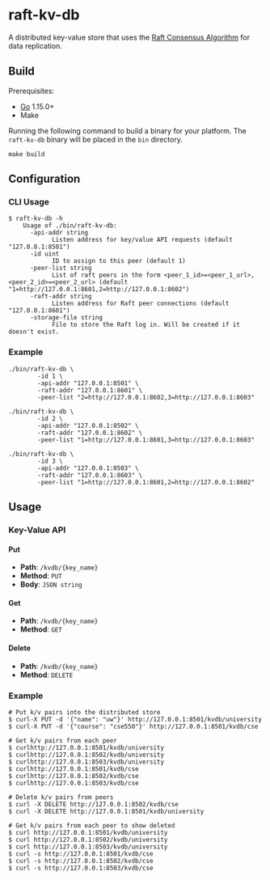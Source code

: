# raft-kv-db

A distributed key-value store that uses the [Raft Consensus Algorithm](https://raft.github.io/raft.pdf)
for data replication.

## Build

Prerequisites:
- [Go](https://go.dev/) 1.15.0+
- Make

Running the following command to build a binary for your platform. The `raft-kv-db` binary will 
be placed in the `bin` directory.

```
make build
```

## Configuration

### CLI Usage

```
$ raft-kv-db -h
    Usage of ./bin/raft-kv-db:
      -api-addr string
            Listen address for key/value API requests (default "127.0.0.1:8501")
      -id uint
            ID to assign to this peer (default 1)
      -peer-list string
            List of raft peers in the form <peer_1_id>=<peer_1_url>,<peer_2_id>=<peer_2_url> (default "1=http://127.0.0.1:8601,2=http://127.0.0.1:8602")
      -raft-addr string
            Listen address for Raft peer connections (default "127.0.0.1:8601")
      -storage-file string
            File to store the Raft log in. Will be created if it doesn't exist.
```

### Example

```
./bin/raft-kv-db \
        -id 1 \
        -api-addr "127.0.0.1:8501" \
        -raft-addr "127.0.0.1:8601" \
        -peer-list "2=http://127.0.0.1:8602,3=http://127.0.0.1:8603"

./bin/raft-kv-db \
        -id 2 \
        -api-addr "127.0.0.1:8502" \
        -raft-addr "127.0.0.1:8602" \
        -peer-list "1=http://127.0.0.1:8601,3=http://127.0.0.1:8603"

./bin/raft-kv-db \
        -id 3 \
        -api-addr "127.0.0.1:8503" \
        -raft-addr "127.0.0.1:8603" \
        -peer-list "1=http://127.0.0.1:8601,2=http://127.0.0.1:8602"
```

## Usage

### Key-Value API

#### Put

- **Path**: `/kvdb/{key_name}`
- **Method**: `PUT`
- **Body**: `JSON string`

#### Get

- **Path**: `/kvdb/{key_name}`
- **Method**: `GET`

#### Delete

- **Path**: `/kvdb/{key_name}`
- **Method**: `DELETE`

### Example

```
# Put k/v pairs into the distributed store
$ curl-X PUT -d '{"name": "uw"}' http://127.0.0.1:8501/kvdb/university
$ curl-X PUT -d '{"course": "cse550"}' http://127.0.0.1:8501/kvdb/cse

# Get k/v pairs from each peer
$ curlhttp://127.0.0.1:8501/kvdb/university
$ curlhttp://127.0.0.1:8502/kvdb/university
$ curlhttp://127.0.0.1:8503/kvdb/university
$ curlhttp://127.0.0.1:8501/kvdb/cse
$ curlhttp://127.0.0.1:8502/kvdb/cse
$ curlhttp://127.0.0.1:8503/kvdb/cse

# Delete k/v pairs from peers
$ curl -X DELETE http://127.0.0.1:8502/kvdb/cse
$ curl -X DELETE http://127.0.0.1:8501/kvdb/university

# Get k/v pairs from each peer to show deleted
$ curl http://127.0.0.1:8501/kvdb/university
$ curl http://127.0.0.1:8502/kvdb/university
$ curl http://127.0.0.1:8503/kvdb/university
$ curl -s http://127.0.0.1:8501/kvdb/cse
$ curl -s http://127.0.0.1:8502/kvdb/cse
$ curl -s http://127.0.0.1:8503/kvdb/cse
```
